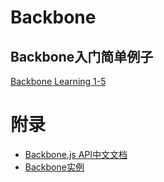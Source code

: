 # Backbone

## Backbone入门简单例子

[Backbone Learning 1-5](https://github.com/quentinyang/resources/tree/master/backbone)

# 附录

 - [Backbone.js API中文文档](http://www.css88.com/doc/backbone/)
 - [Backbone实例](http://arturadib.com/hello-backbonejs/docs/1.html)